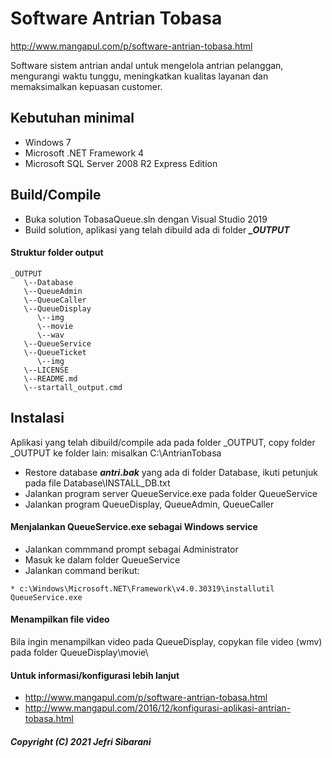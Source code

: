 # Software Antrian Tobasa
http://www.mangapul.com/p/software-antrian-tobasa.html

Software sistem antrian andal untuk mengelola antrian pelanggan, mengurangi waktu tunggu, meningkatkan kualitas layanan dan memaksimalkan kepuasan customer.

## Kebutuhan minimal
* Windows 7 
* Microsoft .NET Framework 4
* Microsoft SQL Server 2008 R2 Express Edition

## Build/Compile
* Buka solution TobasaQueue.sln dengan Visual Studio 2019
* Build solution, aplikasi yang telah dibuild  ada di  folder ***_OUTPUT***

#### Struktur folder output
```
_OUTPUT
   \--Database
   \--QueueAdmin
   \--QueueCaller
   \--QueueDisplay
      \--img
      \--movie
      \--wav
   \--QueueService
   \--QueueTicket
      \--img
   \--LICENSE
   \--README.md
   \--startall_output.cmd
```

## Instalasi
Aplikasi yang telah dibuild/compile ada pada folder _OUTPUT, copy folder _OUTPUT ke folder lain: misalkan C:\AntrianTobasa

* Restore database ***antri.bak*** yang ada di folder Database,
  ikuti petunjuk pada file Database\INSTALL_DB.txt
* Jalankan program server QueueService.exe pada folder QueueService
* Jalankan program QueueDisplay, QueueAdmin, QueueCaller

#### Menjalankan QueueService.exe sebagai  Windows service
* Jalankan commmand prompt sebagai Administrator
* Masuk ke dalam folder QueueService
* Jalankan command berikut:
```
* c:\Windows\Microsoft.NET\Framework\v4.0.30319\installutil QueueService.exe
```
#### Menampilkan file video
Bila ingin menampilkan video pada QueueDisplay,
copykan file video (wmv) pada folder QueueDisplay\movie\ 

#### Untuk informasi/konfigurasi lebih lanjut
* http://www.mangapul.com/p/software-antrian-tobasa.html
* http://www.mangapul.com/2016/12/konfigurasi-aplikasi-antrian-tobasa.html


##### Copyright (C) 2021 Jefri Sibarani

